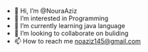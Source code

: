 - 👋 Hi, I’m @NouraAziz
- 👀 I’m interested in Programming 
- 🌱 I’m currently learning java language 
- 💞️ I’m looking to collaborate on buliding 
- 📫 How to reach me noaziz145@gmail.com

<!---
NouraAziz/NouraAziz is a ✨ special ✨ repository because its `README.md` (this file) appears on your GitHub profile.
You can click the Preview link to take a look at your changes.
--->
